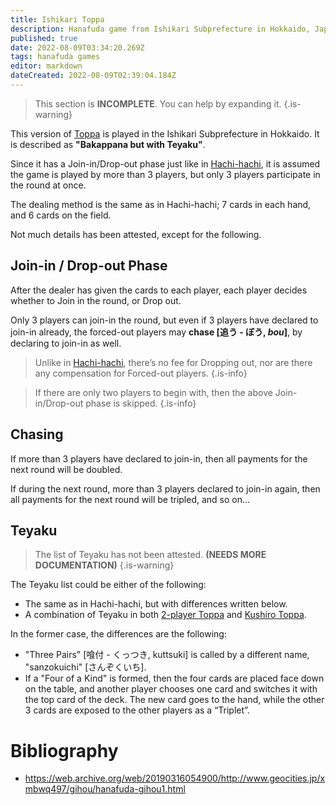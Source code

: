 ```yaml
---
title: Ishikari Toppa
description: Hanafuda game from Ishikari Subprefecture in Hokkaido, Japan. Described as "Bakappana but with Teyaku".
published: true
date: 2022-08-09T03:34:20.269Z
tags: hanafuda games
editor: markdown
dateCreated: 2022-08-09T02:39:04.184Z
---
```


> This section is **INCOMPLETE**. You can help by expanding it.
{.is-warning}

This version of [Toppa](/en/hanafuda/games/toppa) is played in the Ishikari Subprefecture in Hokkaido. It is described as **"Bakappana but with Teyaku"**.

Since it has a Join-in/Drop-out phase just like in [Hachi-hachi](/en/hanafuda/games/hachi-hachi), it is assumed the game is played by more than 3 players, but only 3 players participate in the round at once.

The dealing method is the same as in Hachi-hachi; 7 cards in each hand, and 6 cards on the field.

Not much details has been attested, except for the following.

## Join-in / Drop-out Phase
After the dealer has given the cards to each player, each player decides whether to Join in the round, or Drop out.

Only 3 players can join-in the round, but even if 3 players have declared to join-in already, the forced-out players may **chase [追う - ぼう, *bou*]**, by declaring to join-in as well.

> Unlike in [Hachi-hachi](/en/hanafuda/games/hachi-hachi), there’s no fee for Dropping out, nor are there any compensation for Forced-out players.
{.is-info}

> If there are only two players to begin with, then the above Join-in/Drop-out phase is skipped.
{.is-info}

## Chasing
If more than 3 players have declared to join-in, then all payments for the next round will be doubled.

If during the next round, more than 3 players declared to join-in again, then all payments for the next round will be tripled, and so on...

## Teyaku
> The list of Teyaku has not been attested. **(NEEDS MORE DOCUMENTATION)**
{.is-warning}

The Teyaku list could be either of the following:
- The same as in Hachi-hachi, but with differences written below.
- A combination of Teyaku in both [2-player Toppa](/en/hanafuda/games/toppa) and [Kushiro Toppa](/en/hanafuda/games/kushiro-toppa).

In the former case, the differences are the following:
- "Three Pairs" [喰付 - くっつき, kuttsuki] is called by a different name, "sanzokuichi" [さんぞくいち].
- If a "Four of a Kind" is formed, then the four cards are placed face down on the table, and another player chooses one card and switches it with the top card of the deck. The new card goes to the hand, while the other 3 cards are exposed to the other players as a “Triplet”.

# Bibliography
- https://web.archive.org/web/20190316054900/http://www.geocities.jp/xmbwq497/gihou/hanafuda-gihou1.html
